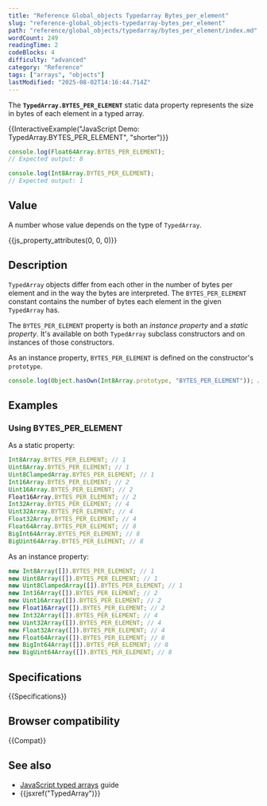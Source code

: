 ```yaml
---
title: "Reference Global_objects Typedarray Bytes_per_element"
slug: "reference-global_objects-typedarray-bytes_per_element"
path: "reference/global_objects/typedarray/bytes_per_element/index.md"
wordCount: 249
readingTime: 2
codeBlocks: 4
difficulty: "advanced"
category: "Reference"
tags: ["arrays", "objects"]
lastModified: "2025-08-02T14:16:44.714Z"
---
```



The **`TypedArray.BYTES_PER_ELEMENT`** static data property represents the size in bytes of each element in a typed array.

{{InteractiveExample("JavaScript Demo: TypedArray.BYTES_PER_ELEMENT", "shorter")}}

```js interactive-example
console.log(Float64Array.BYTES_PER_ELEMENT);
// Expected output: 8

console.log(Int8Array.BYTES_PER_ELEMENT);
// Expected output: 1
```

## Value

A number whose value depends on the type of `TypedArray`.

{{js_property_attributes(0, 0, 0)}}

## Description

`TypedArray` objects differ from each other in the number of bytes per element and in the way the bytes are interpreted. The `BYTES_PER_ELEMENT` constant contains the number of bytes each element in the given `TypedArray` has.

The `BYTES_PER_ELEMENT` property is both an _instance property_ and a _static property_. It's available on both `TypedArray` subclass constructors and on instances of those constructors.

As an instance property, `BYTES_PER_ELEMENT` is defined on the constructor's `prototype`.

```js
console.log(Object.hasOwn(Int8Array.prototype, "BYTES_PER_ELEMENT")); // true
```

## Examples

### Using BYTES_PER_ELEMENT

As a static property:

```js
Int8Array.BYTES_PER_ELEMENT; // 1
Uint8Array.BYTES_PER_ELEMENT; // 1
Uint8ClampedArray.BYTES_PER_ELEMENT; // 1
Int16Array.BYTES_PER_ELEMENT; // 2
Uint16Array.BYTES_PER_ELEMENT; // 2
Float16Array.BYTES_PER_ELEMENT; // 2
Int32Array.BYTES_PER_ELEMENT; // 4
Uint32Array.BYTES_PER_ELEMENT; // 4
Float32Array.BYTES_PER_ELEMENT; // 4
Float64Array.BYTES_PER_ELEMENT; // 8
BigInt64Array.BYTES_PER_ELEMENT; // 8
BigUint64Array.BYTES_PER_ELEMENT; // 8
```

As an instance property:

```js
new Int8Array([]).BYTES_PER_ELEMENT; // 1
new Uint8Array([]).BYTES_PER_ELEMENT; // 1
new Uint8ClampedArray([]).BYTES_PER_ELEMENT; // 1
new Int16Array([]).BYTES_PER_ELEMENT; // 2
new Uint16Array([]).BYTES_PER_ELEMENT; // 2
new Float16Array([]).BYTES_PER_ELEMENT; // 2
new Int32Array([]).BYTES_PER_ELEMENT; // 4
new Uint32Array([]).BYTES_PER_ELEMENT; // 4
new Float32Array([]).BYTES_PER_ELEMENT; // 4
new Float64Array([]).BYTES_PER_ELEMENT; // 8
new BigInt64Array([]).BYTES_PER_ELEMENT; // 8
new BigUint64Array([]).BYTES_PER_ELEMENT; // 8
```

## Specifications

{{Specifications}}

## Browser compatibility

{{Compat}}

## See also

- [JavaScript typed arrays](/en-US/docs/Web/JavaScript/Guide/Typed_arrays) guide
- {{jsxref("TypedArray")}}

